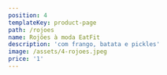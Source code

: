 ```yaml
---
position: 4
templateKey: product-page
path: /rojoes
name: Rojões à moda EatFit
description: 'com frango, batata e pickles'
image: /assets/4-rojoes.jpeg
price: '1'
---
```


